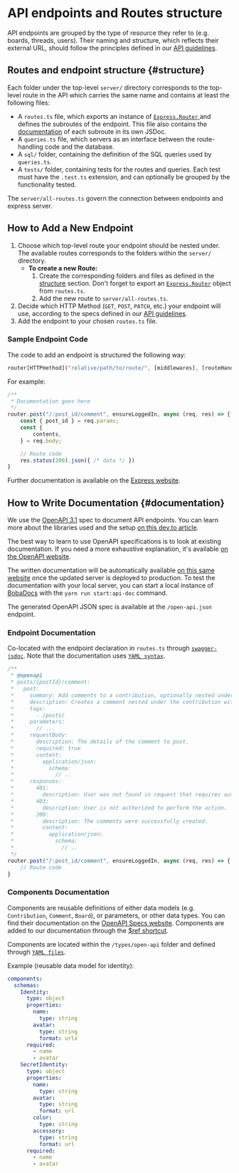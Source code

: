 # API endpoints and Routes structure

API endpoints are grouped by the type of resource they refer to (e.g. boards, threads, users). Their naming and structure, which reflects their external URL, should follow the principles defined in our [API guidelines](API-guidelines.md).

## Routes and endpoint structure {#structure}

Each folder under the top-level `server/` directory corresponds to the top-level route in the API which carries the same name and contains at least the following files:

- A `routes.ts` file, which exports an instance of [`Express.Router` ](https://expressjs.com/en/api.html#express.router) and defines the subroutes of the endpoint. This file also contains the [documentation](#documentation) of each subroute in its own JSDoc.
- A `queries.ts` file, which servers as an interface between the route-handling code and the database.
- A `sql/` folder, containing the definition of the SQL queries used by `queries.ts`.
- A `tests/` folder, containing tests for the routes and queries. Each test must have the `.test.ts` extension, and can optionally be grouped by the functionality tested.

The `server/all-routes.ts` govern the connection between endpoints and express server.

## How to Add a New Endpoint

1. Choose which top-level route your endpoint should be nested under. The available routes corresponds to the folders within the `server/` directory.
   - **To create a new Route:**
     1. Create the corresponding folders and files as defined in the [structure](#structure) section. Don't forget to export an [`Express.Router`](https://expressjs.com/en/api.html#express.router) object from `routes.ts`.
     2. Add the new route to `server/all-routes.ts`.
2. Decide which HTTP Method (`GET`, `POST`, `PATCH`, etc.) your endpoint will use, according to the specs defined in our [API guidelines](API-guidelines.md).
3. Add the endpoint to your chosen `routes.ts` file.

### Sample Endpoint Code

The code to add an endpoint is structured the following way:

```javascript
router[HTTPmethod]("relative/path/to/route/", [middlewares], [routeHandler]);
```

For example:

```javascript
/**
 * Documentation goes here
 */
router.post("/:post_id/comment", ensureLoggedIn, async (req, res) => {
    const { post_id } = req.params;
    const {
        contents,
    } = req.body;

    // Route code
    res.status(200).json({ /* data */ })
}
```

Further documentation is available on the [Express website](https://expressjs.com/en/api.html#router.METHOD).

## How to Write Documentation {#documentation}

We use the [OpenAPI 3.1](https://spec.openapis.org/oas/latest.html) spec to document API endpoints. You can learn more about the libraries used and the setup [on this dev.to article](https://dev.to/essentialrandom/documenting-express-rest-apis-with-openapi-and-jsdoc-m68).

The best way to learn to use OpenAPI specifications is to look at existing documentation. If you need a more exhaustive explanation, it's available [on the OpenAPI website](https://swagger.io/docs/specification/paths-and-operations/).

The written documentation will be automatically available [on this same website](/docs/engineering/rest-api/) once the updated server is deployed to production. To test the documentation with your local server, you can start a local instance of [BobaDocs](https://github.com/essential-randomness/bobadocs) with the `yarn run start:api-doc` command.

The generated OpenAPI JSON spec is available at the `/open-api.json` endpoint.

### Endpoint Documentation

Co-located with the endpoint declaration in `routes.ts` through [`swagger-jsdoc`](https://www.npmjs.com/package/swagger-jsdoc). Note that the documentation uses [`YAML syntax`](https://learnxinyminutes.com/docs/yaml/).

```javascript
/**
 * @openapi
 * posts/{postId}/comment:
 *   post:
 *     summary: Add comments to a contribution, optionally nested under another comment.
 *     description: Creates a comment nested under the contribution with id {post_id}.
 *     tags:
 *       - /posts/
 *     parameters:
 *       // ...
 *     requestBody:
 *       description: The details of the comment to post.
 *       required: true
 *       content:
 *         application/json:
 *           schema:
 *             // ..
 *     responses:
 *       401:
 *         description: User was not found in request that requires authentication.
 *       403:
 *         description: User is not authorized to perform the action.
 *       200:
 *         description: The comments were successfully created.
 *         content:
 *           application/json:
 *             schema:
 *               // ..
 */
router.post("/:post_id/comment", ensureLoggedIn, async (req, res) => {
    // Route code
}
```

### Components Documentation

Components are reusable definitions of either data models (e.g. `Contribution`, `Comment`, `Board`), or parameters, or other data types. You can find their documentation on the [OpenAPI Specs website](https://swagger.io/docs/specification/components/). Components are added to our documentation through the [$ref shortcut](https://swagger.io/docs/specification/using-ref/).

Components are located within the `/types/open-api` folder and defined through [`YAML files`](https://learnxinyminutes.com/docs/yaml/).

Example (reusable data model for identity):

```yaml
components:
  schemas:
    Identity:
      type: object
      properties:
        name:
          type: string
        avatar:
          type: string
          format: url∂
      required:
        - name
        - avatar
    SecretIdentity:
      type: object
      properties:
        name:
          type: string
        avatar:
          type: string
          format: url
        color:
          type: string
        accessory:
          type: string
          format: url
      required:
        - name
        - avatar
```
